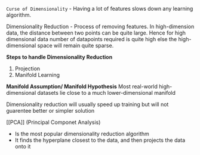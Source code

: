 `Curse of Dimensionality` - Having a lot of features slows down any learning algorithm.

Dimensionality Reduction - Process of removing features.
In high-dimension data, the distance between two points can be quite large. Hence for high dimensional data number of datapoints required is quite high else the high-dimensional space will remain quite sparse.

**Steps to handle Dimensionality Reduction**
1. Projection
2. Manifold Learning

**Manifold Assumption/ Manifold Hypothesis**
Most real-world high-dimensional datasets lie close to a much lower-dimensional manifold

Dimensionality reduction will usually speed up training but will not guarentee better or simpler solution

[[PCA]] (Principal Componet Analysis)
- Is the most popular dimensionality reduction algorithm
- It finds the hyperplane closest to the data, and then projects the data onto it


